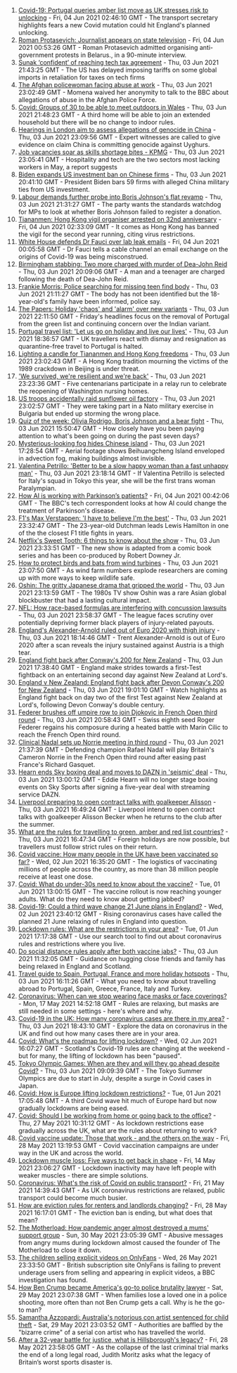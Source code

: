 1. [Covid-19: Portugal queries amber list move as UK stresses risk to unlocking](https://www.bbc.co.uk/news/uk-57353048) - Fri, 04 Jun 2021 02:46:10 GMT - The transport secretary highlights fears a new Covid mutation could hit England's planned unlocking.
2. [Roman Protasevich: Journalist appears on state television](https://www.bbc.co.uk/news/world-europe-57353413) - Fri, 04 Jun 2021 00:53:26 GMT - Roman Protasevich admitted organising anti-government protests in Belarus., in a 90-minute interview.
3. [Sunak ‘confident’ of reaching tech tax agreement](https://www.bbc.co.uk/news/business-57349803) - Thu, 03 Jun 2021 21:43:25 GMT - The US has delayed imposing tariffs on some global imports in retaliation for taxes on tech firms
4. [The Afghan policewoman facing abuse at work](https://www.bbc.co.uk/news/world-asia-57343435) - Thu, 03 Jun 2021 23:02:49 GMT - Momena waived her anonymity to talk to the BBC about allegations of abuse in the Afghan Police Force.
5. [Covid: Groups of 30 to be able to meet outdoors in Wales](https://www.bbc.co.uk/news/uk-wales-57346925) - Thu, 03 Jun 2021 21:48:23 GMT - A third home will be able to join an extended household but there will be no change to indoor rules.
6. [Hearings in London aim to assess allegations of genocide in China](https://www.bbc.co.uk/news/uk-57318564) - Thu, 03 Jun 2021 23:09:56 GMT - Expert witnesses are called to give evidence on claim China is committing genocide against Uyghurs.
7. [Job vacancies soar as skills shortage bites - KPMG](https://www.bbc.co.uk/news/business-57349802) - Thu, 03 Jun 2021 23:05:41 GMT - Hospitality and tech are the two sectors most lacking workers in May, a report suggests
8. [Biden expands US investment ban on Chinese firms](https://www.bbc.co.uk/news/business-57334265) - Thu, 03 Jun 2021 20:41:10 GMT - President Biden bars 59 firms with alleged China military ties from US investment.
9. [Labour demands further probe into Boris Johnson's flat revamp](https://www.bbc.co.uk/news/uk-politics-57346640) - Thu, 03 Jun 2021 21:31:27 GMT - The party wants the standards watchdog for MPs to look at whether Boris Johnson failed to register a donation.
10. [Tiananmen: Hong Kong vigil organiser arrested on 32nd anniversary](https://www.bbc.co.uk/news/world-asia-57353803) - Fri, 04 Jun 2021 02:33:09 GMT - It comes as Hong Kong has banned the vigil for the second year running, citing virus restrictions.
11. [White House defends Dr Fauci over lab leak emails](https://www.bbc.co.uk/news/world-us-canada-57352992) - Fri, 04 Jun 2021 00:05:58 GMT - Dr Fauci tells a cable channel an email exchange on the origins of Covid-19 was being misconstrued.
12. [Birmingham stabbing: Two more charged with murder of Dea-John Reid](https://www.bbc.co.uk/news/uk-england-birmingham-57348713) - Thu, 03 Jun 2021 20:09:06 GMT - A man and a teenager are charged following the death of Dea-John Reid.
13. [Frankie Morris: Police searching for missing teen find body](https://www.bbc.co.uk/news/uk-wales-57352965) - Thu, 03 Jun 2021 21:11:27 GMT - The body has not been identified but the 18-year-old's family have been informed, police say.
14. [The Papers: Holiday 'chaos' and 'alarm' over new variants](https://www.bbc.co.uk/news/blogs-the-papers-57353032) - Thu, 03 Jun 2021 22:11:50 GMT - Friday's headlines focus on the removal of Portugal from the green list and continuing concern over the Indian variant.
15. [Portugal travel list: 'Let us go on holiday and live our lives'](https://www.bbc.co.uk/news/uk-57351808) - Thu, 03 Jun 2021 18:36:57 GMT - UK travellers react with dismay and resignation as quarantine-free travel to Portugal is halted.
16. [Lighting a candle for Tiananmen and Hong Kong freedoms](https://www.bbc.co.uk/news/world-asia-china-57314397) - Thu, 03 Jun 2021 23:02:43 GMT - A Hong Kong tradition mourning the victims of the 1989 crackdown in Beijing is under threat.
17. ['We survived, we're resilient and we're back'](https://www.bbc.co.uk/news/world-us-canada-57337295) - Thu, 03 Jun 2021 23:23:36 GMT - Five centenarians participate in a relay run to celebrate the reopening of Washington nursing homes.
18. [US troops accidentally raid sunflower oil factory](https://www.bbc.co.uk/news/world-57351158) - Thu, 03 Jun 2021 23:02:57 GMT - They were taking part in a Nato military exercise in Bulgaria but ended up storming the wrong place.
19. [Quiz of the week: Olivia Rodrigo, Boris Johnson and a bear fight](https://www.bbc.co.uk/news/world-57341232) - Thu, 03 Jun 2021 15:50:47 GMT - How closely have you been paying attention to what's been going on during the past seven days?
20. [Mysterious-looking fog hides Chinese island](https://www.bbc.co.uk/news/world-asia-china-57350945) - Thu, 03 Jun 2021 17:28:54 GMT - Aerial footage shows Beihuangcheng Island enveloped in advection fog, making buildings almost invisible.
21. [Valentina Petrillo: 'Better to be a slow happy woman than a fast unhappy man'](https://www.bbc.co.uk/news/stories-57338207) - Thu, 03 Jun 2021 23:18:14 GMT - If Valentina Petrillo is selected for Italy's squad in Tokyo this year, she will be the first trans woman Paralympian.
22. [How AI is working with Parkinson’s patients?](https://www.bbc.co.uk/news/technology-57342760) - Fri, 04 Jun 2021 00:42:06 GMT - The BBC's tech correspondent looks at how AI could change the treatment of Parkinson's disease.
23. [F1's Max Verstappen: 'I have to believe I'm the best'](https://www.bbc.co.uk/news/newsbeat-57346850) - Thu, 03 Jun 2021 23:32:47 GMT - The 23-year-old Dutchman leads Lewis Hamilton in one of the the closest F1 title fights in years.
24. [Netflix's Sweet Tooth: 6 things to know about the show](https://www.bbc.co.uk/news/entertainment-arts-56668478) - Thu, 03 Jun 2021 23:33:51 GMT - The new show is adapted from a comic book series and has been co-produced by Robert Downey Jr.
25. [How to protect birds and bats from wind turbines](https://www.bbc.co.uk/news/business-57176807) - Thu, 03 Jun 2021 23:07:50 GMT - As wind farm numbers explode researchers are coming up with more ways to keep wildlife safe.
26. [Oshin: The gritty Japanese drama that gripped the world](https://www.bbc.co.uk/news/world-asia-57005333) - Thu, 03 Jun 2021 23:13:59 GMT - The 1980s TV show Oshin was a rare Asian global blockbuster that had a lasting cultural impact.
27. [NFL: How race-based formulas are interfering with concussion lawsuits](https://www.bbc.co.uk/news/world-us-canada-57337296) - Thu, 03 Jun 2021 23:58:37 GMT - The league faces scrutiny over potentially depriving former black players of injury-related payouts.
28. [England's Alexander-Arnold ruled out of Euro 2020 with thigh injury](https://www.bbc.co.uk/sport/football/57351839) - Thu, 03 Jun 2021 18:14:46 GMT - Trent Alexander-Arnold is out of Euro 2020 after a scan reveals the injury sustained against Austria is a thigh tear.
29. [England fight back after Conway's 200 for New Zealand](https://www.bbc.co.uk/sport/cricket/57350116) - Thu, 03 Jun 2021 17:38:40 GMT - England make strides towards a first-Test fightback on an entertaining second day against New Zealand at Lord's.
30. [England v New Zealand: England fight back after Devon Conway's 200 for New Zealand](https://www.bbc.co.uk/sport/av/cricket/57352214) - Thu, 03 Jun 2021 19:01:10 GMT - Watch highlights as England fight back on day two of the first Test against New Zealand at Lord's, following Devon Conway's double century.
31. [Federer brushes off umpire row to join Djokovic in French Open third round](https://www.bbc.co.uk/sport/tennis/57350030) - Thu, 03 Jun 2021 20:58:43 GMT - Swiss eighth seed Roger Federer regains his composure during a heated battle with Marin Cilic to reach the French Open third round.
32. [Clinical Nadal sets up Norrie meeting in third round](https://www.bbc.co.uk/sport/tennis/57344304) - Thu, 03 Jun 2021 21:37:39 GMT - Defending champion Rafael Nadal will play Britain's Cameron Norrie in the French Open third round after easing past France's Richard Gasquet.
33. [Hearn ends Sky boxing deal and moves to DAZN in 'seismic' deal](https://www.bbc.co.uk/sport/boxing/57336020) - Thu, 03 Jun 2021 13:00:12 GMT - Eddie Hearn will no longer stage boxing events on Sky Sports after signing a five-year deal with streaming service DAZN.
34. [Liverpool preparing to open contract talks with goalkeeper Alisson](https://www.bbc.co.uk/sport/football/57350276) - Thu, 03 Jun 2021 16:49:24 GMT - Liverpool intend to open contract talks with goalkeeper Alisson Becker when he returns to the club after the summer.
35. [What are the rules for travelling to green, amber and red list countries?](https://www.bbc.co.uk/news/explainers-52544307) - Thu, 03 Jun 2021 16:47:34 GMT - Foreign holidays are now possible, but travellers must follow strict rules on their return.
36. [Covid vaccine: How many people in the UK have been vaccinated so far?](https://www.bbc.co.uk/news/health-55274833) - Wed, 02 Jun 2021 16:35:20 GMT - The logistics of vaccinating millions of people across the country, as more than 38 million people receive at least one dose.
37. [Covid: What do under-30s need to know about the vaccine?](https://www.bbc.co.uk/news/health-57273875) - Tue, 01 Jun 2021 13:00:15 GMT - The vaccine rollout is now reaching younger adults. What do they need to know about getting jabbed?
38. [Covid-19: Could a third wave change 21 June plans in England?](https://www.bbc.co.uk/news/health-57328469) - Wed, 02 Jun 2021 23:40:12 GMT - Rising coronavirus cases have called the planned 21 June relaxing of rules in England into question.
39. [Lockdown rules: What are the restrictions in your area?](https://www.bbc.co.uk/news/uk-54373904) - Tue, 01 Jun 2021 17:17:38 GMT - Use our search tool to find out about coronavirus rules and restrictions where you live.
40. [Do social distance rules apply after both vaccine jabs?](https://www.bbc.co.uk/news/uk-51506729) - Thu, 03 Jun 2021 11:32:05 GMT - Guidance on hugging close friends and family has being relaxed in England and Scotland.
41. [Travel guide to Spain, Portugal, France and more holiday hotspots](https://www.bbc.co.uk/news/explainers-56997931) - Thu, 03 Jun 2021 16:11:26 GMT - What you need to know about travelling abroad to Portugal, Spain, Greece, France, Italy and Turkey.
42. [Coronavirus: When can we stop wearing face masks or face coverings?](https://www.bbc.co.uk/news/health-51205344) - Mon, 17 May 2021 14:52:18 GMT - Rules are relaxing, but masks are still needed in some settings - here's where and why.
43. [Covid-19 in the UK: How many coronavirus cases are there in my area?](https://www.bbc.co.uk/news/uk-51768274) - Thu, 03 Jun 2021 18:43:10 GMT - Explore the data on coronavirus in the UK and find out how many cases there are in your area.
44. [Covid: What's the roadmap for lifting lockdown?](https://www.bbc.co.uk/news/explainers-52530518) - Wed, 02 Jun 2021 16:07:27 GMT - Scotland's Covid-19 rules are changing at the weekend - but for many, the lifting of lockdown has been "paused".
45. [Tokyo Olympic Games: When are they and will they go ahead despite Covid?](https://www.bbc.co.uk/news/world-asia-57240044) - Thu, 03 Jun 2021 09:09:39 GMT - The Tokyo Summer Olympics are due to start in July, despite a surge in Covid cases in Japan.
46. [Covid: How is Europe lifting lockdown restrictions?](https://www.bbc.co.uk/news/explainers-53640249) - Tue, 01 Jun 2021 17:05:48 GMT - A third Covid wave hit much of Europe hard but now gradually lockdowns are being eased.
47. [Covid: Should I be working from home or going back to the office?](https://www.bbc.co.uk/news/business-52567567) - Thu, 27 May 2021 10:31:12 GMT - As lockdown restrictions ease gradually across the UK, what are the rules about returning to work?
48. [Covid vaccine update: Those that work - and the others on the way](https://www.bbc.co.uk/news/health-51665497) - Fri, 28 May 2021 13:19:53 GMT - Covid vaccination campaigns are under way in the UK and across the world.
49. [Lockdown muscle loss: Five ways to get back in shape](https://www.bbc.co.uk/news/uk-56887390) - Fri, 14 May 2021 23:06:27 GMT - Lockdown inactivity may have left people with weaker muscles - there are simple solutions.
50. [Coronavirus: What's the risk of Covid on public transport?](https://www.bbc.co.uk/news/health-51736185) - Fri, 21 May 2021 14:39:43 GMT - As UK coronavirus restrictions are relaxed, public transport could become much busier.
51. [How are eviction rules for renters and landlords changing?](https://www.bbc.co.uk/news/explainers-53860154) - Fri, 28 May 2021 16:17:01 GMT - The eviction ban is ending, but what does that mean?
52. [The Motherload: How pandemic anger almost destroyed a mums' support group](https://www.bbc.co.uk/news/stories-57285368) - Sun, 30 May 2021 23:05:39 GMT - Abusive messages from angry mums during lockdown almost caused the founder of The Motherload to close it down.
53. [The children selling explicit videos on OnlyFans](https://www.bbc.co.uk/news/uk-57255983) - Wed, 26 May 2021 23:33:50 GMT - British subscription site OnlyFans is failing to prevent underage users from selling and appearing in explicit videos, a BBC investigation has found.
54. [How Ben Crump became America's go-to police brutality lawyer](https://www.bbc.co.uk/news/world-us-canada-57038162) - Sat, 29 May 2021 23:07:38 GMT - When families lose a loved one in a police shooting, more often than not Ben Crump gets a call. Why is he the go-to man?
55. [Samantha Azzopardi: Australia's notorious con artist sentenced for child theft](https://www.bbc.co.uk/news/world-australia-57284621) - Sat, 29 May 2021 23:03:52 GMT - Authorities are baffled by the "bizarre crime" of a serial con artist who has travelled the world.
56. [After a 32-year battle for justice, what is Hillsborough's legacy?](https://www.bbc.co.uk/news/uk-57281398) - Fri, 28 May 2021 23:58:05 GMT - As the collapse of the last criminal trial marks the end of a long legal road, Judith Moritz asks what the legacy of Britain’s worst sports disaster is.
